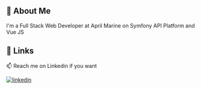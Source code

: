
## 🚀 About Me
I'm a Full Stack Web Developer at April Marine on Symfony API Platform and Vue JS


## 🔗 Links

📫 Reach me on Linkedin if you want 

[![linkedin](https://img.shields.io/badge/linkedin-0A66C2?style=for-the-badge&logo=linkedin&logoColor=white)](https://www.linkedin.com/in/antoine-marionneau/)

